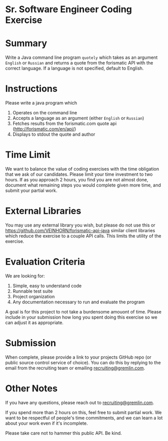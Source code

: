 # Sr. Software Engineer Coding Exercise

# Summary
Write a Java command line program `quotely` which takes as an argument `English` or `Russian` and returns a quote from the forismatic API with the correct language.
If a language is not specified, default to English.

# Instructions

Please write a java program which 
1. Operates on the command line
1. Accepts a language as an argument (either `English` or `Russian`)
1. Fetches results from the forismatic.com quote api (http://forismatic.com/en/api/)
1. Displays to stdout the quote and author

# Time Limit

We want to balance the value of coding exercises with the time obligation that we ask of our candidates. Please limit your time investment to two hours. If as you approach 2 hours, you find you are not almost done, document what remaining steps you would complete given more time, and submit your partial work.

# External Libraries

You may use any external library you wish, but please do not use this or https://github.com/VEINHORN/forismatic-api-java similar client libraries which reduce the exercise to a couple API calls. This limits the utility of the exercise.

# Evaluation Criteria

We are looking for:

1. Simple, easy to understand code
1. Runnable test suite
1. Project organization
1. Any documentation necessary to run and evaluate the program

A goal is for this project to not take a burdensome amouont of time. Please include in your submission how long you spent doing this exercise so we can adjust it as appropriate.

# Submission

When complete, please provide a link to your projects GitHub repo (or public source control service of choice). You can do this by replying to the email from the recruiting team or emailing recruiting@gremlin.com.

# Other Notes
If you have any questions, please reach out to recruiting@gremlin.com.

If you spend more than 2 hours on this, feel free to submit partial work. We want to be respectful of people's time commitments, and we can learn a lot about your work even if it's incomplete.

Please take care not to hammer this public API. Be kind.
